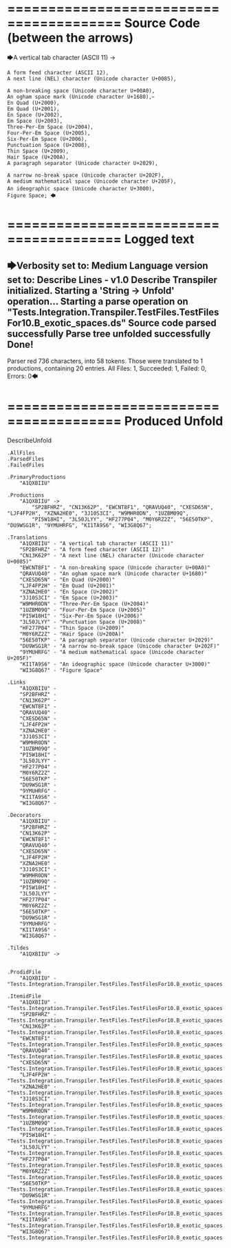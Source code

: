 ========================================
Source Code (between the arrows)
========================================

🡆A vertical tab character (ASCII 11) ->

	A form feed character (ASCII 12),
	A next line (NEL) character (Unicode character U+0085),

	A non-breaking space (Unicode character U+00A0), 
	An ogham space mark (Unicode character U+1680), 
	En Quad (U+2000), 
	Em Quad (U+2001), 
	En Space (U+2002), 
	Em Space (U+2003), 
	Three-Per-Em Space (U+2004), 
	Four-Per-Em Space (U+2005), 
	Six-Per-Em Space (U+2006), 
	Punctuation Space (U+2008), 
	Thin Space (U+2009), 
	Hair Space (U+200A), 
	A paragraph separator (Unicode character U+2029),

	A narrow no-break space (Unicode character U+202F), 
	A medium mathematical space (Unicode character U+205F), 
	An ideographic space (Unicode character U+3000),　
	Figure Space; 🡄

========================================
Logged text
========================================

🡆Verbosity set to: Medium
Language version set to: Describe Lines - v1.0
Describe Transpiler initialized.
Starting a 'String -> Unfold' operation...
Starting a parse operation on "Tests.Integration.Transpiler.TestFiles.TestFilesFor10.B_exotic_spaces.ds"
Source code parsed successfully
Parse tree unfolded successfully
Done!
------------------------
Parser red 736 characters, into 58 tokens.
Those were translated to 1 productions, containing 20 entries.
All Files: 1, Succeeded: 1, Failed: 0, Errors: 0🡄

========================================
Produced Unfold
========================================

DescribeUnfold

    .AllFiles
    .ParsedFiles
    .FailedFiles

    .PrimaryProductions
        "A1QXBIIU" 

    .Productions
        "A1QXBIIU" -> 
            "SP2BFHRZ", "CN13K62P", "EWCNT8F1", "QRAVUQ40", "CXESD65N", "LJF4FP2H", "XZNA2HE0", "3J10S3CI", "W9MHR0DN", "1UZBM09Q", 
            "PI5W18HI", "3L50JLYY", "HF277P04", "M0Y6RZ2Z", "56E50TKP", "DU9WSG1R", "9YMUHRFG", "KI1TA9S6", "WI3G8Q67";

    .Translations
        "A1QXBIIU" - "A vertical tab character (ASCII 11)"
        "SP2BFHRZ" - "A form feed character (ASCII 12)"
        "CN13K62P" - "A next line (NEL) character (Unicode character U+0085)"
        "EWCNT8F1" - "A non-breaking space (Unicode character U+00A0)"
        "QRAVUQ40" - "An ogham space mark (Unicode character U+1680)"
        "CXESD65N" - "En Quad (U+2000)"
        "LJF4FP2H" - "Em Quad (U+2001)"
        "XZNA2HE0" - "En Space (U+2002)"
        "3J10S3CI" - "Em Space (U+2003)"
        "W9MHR0DN" - "Three-Per-Em Space (U+2004)"
        "1UZBM09Q" - "Four-Per-Em Space (U+2005)"
        "PI5W18HI" - "Six-Per-Em Space (U+2006)"
        "3L50JLYY" - "Punctuation Space (U+2008)"
        "HF277P04" - "Thin Space (U+2009)"
        "M0Y6RZ2Z" - "Hair Space (U+200A)"
        "56E50TKP" - "A paragraph separator (Unicode character U+2029)"
        "DU9WSG1R" - "A narrow no-break space (Unicode character U+202F)"
        "9YMUHRFG" - "A medium mathematical space (Unicode character U+205F)"
        "KI1TA9S6" - "An ideographic space (Unicode character U+3000)"
        "WI3G8Q67" - "Figure Space"

    .Links
        "A1QXBIIU" - 
        "SP2BFHRZ" - 
        "CN13K62P" - 
        "EWCNT8F1" - 
        "QRAVUQ40" - 
        "CXESD65N" - 
        "LJF4FP2H" - 
        "XZNA2HE0" - 
        "3J10S3CI" - 
        "W9MHR0DN" - 
        "1UZBM09Q" - 
        "PI5W18HI" - 
        "3L50JLYY" - 
        "HF277P04" - 
        "M0Y6RZ2Z" - 
        "56E50TKP" - 
        "DU9WSG1R" - 
        "9YMUHRFG" - 
        "KI1TA9S6" - 
        "WI3G8Q67" - 

    .Decorators
        "A1QXBIIU" - 
        "SP2BFHRZ" - 
        "CN13K62P" - 
        "EWCNT8F1" - 
        "QRAVUQ40" - 
        "CXESD65N" - 
        "LJF4FP2H" - 
        "XZNA2HE0" - 
        "3J10S3CI" - 
        "W9MHR0DN" - 
        "1UZBM09Q" - 
        "PI5W18HI" - 
        "3L50JLYY" - 
        "HF277P04" - 
        "M0Y6RZ2Z" - 
        "56E50TKP" - 
        "DU9WSG1R" - 
        "9YMUHRFG" - 
        "KI1TA9S6" - 
        "WI3G8Q67" - 

    .Tildes
        "A1QXBIIU" -> 


    .ProdidFile
        "A1QXBIIU" - "Tests.Integration.Transpiler.TestFiles.TestFilesFor10.B_exotic_spaces.ds"

    .ItemidFile
        "A1QXBIIU" - "Tests.Integration.Transpiler.TestFiles.TestFilesFor10.B_exotic_spaces.ds"
        "SP2BFHRZ" - "Tests.Integration.Transpiler.TestFiles.TestFilesFor10.B_exotic_spaces.ds"
        "CN13K62P" - "Tests.Integration.Transpiler.TestFiles.TestFilesFor10.B_exotic_spaces.ds"
        "EWCNT8F1" - "Tests.Integration.Transpiler.TestFiles.TestFilesFor10.B_exotic_spaces.ds"
        "QRAVUQ40" - "Tests.Integration.Transpiler.TestFiles.TestFilesFor10.B_exotic_spaces.ds"
        "CXESD65N" - "Tests.Integration.Transpiler.TestFiles.TestFilesFor10.B_exotic_spaces.ds"
        "LJF4FP2H" - "Tests.Integration.Transpiler.TestFiles.TestFilesFor10.B_exotic_spaces.ds"
        "XZNA2HE0" - "Tests.Integration.Transpiler.TestFiles.TestFilesFor10.B_exotic_spaces.ds"
        "3J10S3CI" - "Tests.Integration.Transpiler.TestFiles.TestFilesFor10.B_exotic_spaces.ds"
        "W9MHR0DN" - "Tests.Integration.Transpiler.TestFiles.TestFilesFor10.B_exotic_spaces.ds"
        "1UZBM09Q" - "Tests.Integration.Transpiler.TestFiles.TestFilesFor10.B_exotic_spaces.ds"
        "PI5W18HI" - "Tests.Integration.Transpiler.TestFiles.TestFilesFor10.B_exotic_spaces.ds"
        "3L50JLYY" - "Tests.Integration.Transpiler.TestFiles.TestFilesFor10.B_exotic_spaces.ds"
        "HF277P04" - "Tests.Integration.Transpiler.TestFiles.TestFilesFor10.B_exotic_spaces.ds"
        "M0Y6RZ2Z" - "Tests.Integration.Transpiler.TestFiles.TestFilesFor10.B_exotic_spaces.ds"
        "56E50TKP" - "Tests.Integration.Transpiler.TestFiles.TestFilesFor10.B_exotic_spaces.ds"
        "DU9WSG1R" - "Tests.Integration.Transpiler.TestFiles.TestFilesFor10.B_exotic_spaces.ds"
        "9YMUHRFG" - "Tests.Integration.Transpiler.TestFiles.TestFilesFor10.B_exotic_spaces.ds"
        "KI1TA9S6" - "Tests.Integration.Transpiler.TestFiles.TestFilesFor10.B_exotic_spaces.ds"
        "WI3G8Q67" - "Tests.Integration.Transpiler.TestFiles.TestFilesFor10.B_exotic_spaces.ds"


